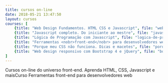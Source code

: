 ```yaml
---
title: cursos on-line
date: 2018-05-21 13:47:50
layout: cursos
courses: [
	{title: "Web Design Fundamentos. HTML CSS e Javascript", file: "web-fundamentos-html-css", price: 24.90, normalPrice: 189.99},
	{title: "Javascript completo. Do iniciante ao mestre", file: "javascript-completo", price: 24.90, normalPrice: 114.99},
	{title: "Lógica de Programação com Javascript", file: "logica-de-programacao-com-javascript", price: 24.90, normalPrice: 129.99},
	{title: "Ferramentas <nobr>front-end</nobr> para desenvolvedores web", file: "workflow-frontend", price: 24.90, normalPrice: 129.99},
	{title: "Porque meu CSS não funciona. Dicas e macetes", file: "porque-meu-css-nao-funciona", price: 24.90, normalPrice: 84.99},
	{title: "Web design responsivo com Bootstrap 4 e jQuery", file: "bootstrap-4-jquery", price: 24.90, normalPrice: 84.99},
]
---
```


Cursos on-line do universo front-end. Aprenda HTML, CSS, Javascript e maisCurso Ferramentas front-end para desenvolvedores web